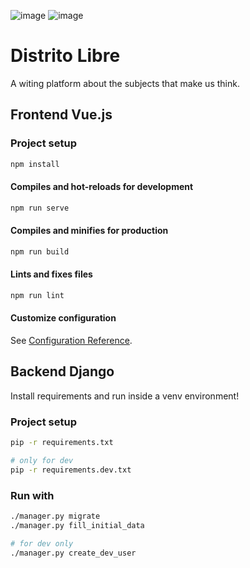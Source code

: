 ![image](https://github.com/user-attachments/assets/104de35b-5059-4e94-ab1b-ed3316385e52)
![image](https://github.com/user-attachments/assets/6e51db5e-0d46-4901-8842-66435f60f1f7)

# Distrito Libre
A witing platform about the subjects that make us think.

## Frontend Vue.js

### Project setup

```sh
npm install
```

#### Compiles and hot-reloads for development

```sh
npm run serve
```

#### Compiles and minifies for production

```sh
npm run build
```

#### Lints and fixes files

```sh
npm run lint
```

#### Customize configuration

See [Configuration Reference](https://cli.vuejs.org/config/).

## Backend Django
Install requirements and run inside a venv environment!
### Project setup
```sh
pip -r requirements.txt

# only for dev
pip -r requirements.dev.txt
```
### Run with
```sh
./manager.py migrate
./manager.py fill_initial_data

# for dev only
./manager.py create_dev_user
```
